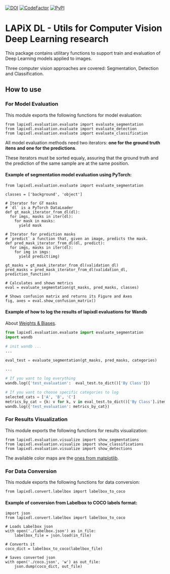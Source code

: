 [![DOI](https://zenodo.org/badge/306032350.svg)](https://zenodo.org/badge/latestdoi/306032350) [![CodeFactor](https://www.codefactor.io/repository/github/lapix-ufsc/lapixdl/badge)](https://www.codefactor.io/repository/github/lapix-ufsc/lapixdl) [![PyPI](https://img.shields.io/pypi/v/lapixdl?color=blue&label=pypi%20version)](https://pypi.org/project/lapixdl/)


# LAPiX DL - Utils for Computer Vision Deep Learning research

This package contains utilitary functions to support train and evaluation of Deep Learning models applied to images.

Three computer vision approaches are covered: Segmentation, Detection and Classification.

## How to use

### For Model Evaluation

This module exports the following functions for model evaluation:
```
from lapixdl.evaluation.evaluate import evaluate_segmentation
from lapixdl.evaluation.evaluate import evaluate_detection
from lapixdl.evaluation.evaluate import evaluate_classification
```

All model evaluation methods need two iterators: **one for the ground truth itens and one for the predictions**.

These iterators must be sorted equaly, assuring that the ground truth and the prediction of the same sample are at the same position.

#### Example of segmentation model evaluation using **PyTorch**:

```
from lapixdl.evaluation.evaluate import evaluate_segmentation

classes = ['background', 'object']

# Iterator for GT masks
# `dl` is a PyTorch DataLoader
def gt_mask_iterator_from_dl(dl):
  for imgs, masks in iter(dl):
    for mask in masks:
      yield mask

# Iterator for prediction masks
# `predict` a function that, given an image, predicts the mask.
def pred_mask_iterator_from_dl(dl, predict):
  for imgs, masks in iter(dl):
    for img in imgs:
      yield predict(img)

gt_masks = gt_mask_iterator_from_dl(validation_dl)
pred_masks = pred_mask_iterator_from_dl(validation_dl, prediction_function)

# Calculates and shows metrics
eval = evaluate_segmentation(gt_masks, pred_masks, classes)

# Shows confusion matrix and returns its Figure and Axes
fig, axes = eval.show_confusion_matrix()
```
#### Example of how to log the results of lapixdl evaluations for Wandb
About [Weights & Biases](https://docs.wandb.ai/).

```python
from lapixdl.evaluation.evaluate import evaluate_segmentation
import wandb

# init wandb ...
...

eval_test = evaluate_segmentation(gt_masks, pred_masks, categories)

...

# If you want to log everything
wandb.log({'test_evaluation':  eval_test.to_dict()['By Class']})

# If you want to choose specific categories to log
selected_cats = ['A', 'B', 'C']
metrics_by_cat = {k: v for k, v in eval_test.to_dict()['By Class'].items() if k in selected_cats}
wandb.log({'test_evaluation': metrics_by_cat})
```

### For Results Visualization

This module exports the following functions for results visualization:
```
from lapixdl.evaluation.visualize import show_segmentations
from lapixdl.evaluation.visualize import show_classifications
from lapixdl.evaluation.visualize import show_detections
```

The available color maps are the [ones from matplotlib](https://matplotlib.org/3.1.1/gallery/color/colormap_reference.html).

### For Data Conversion

This module exports the following functions for data conversion:
```
from lapixdl.convert.labelbox import labelbox_to_coco
```

#### Example of conversion from **Labelbox** to **COCO** labels format:

```
import json
from lapixdl.convert.labelbox import labelbox_to_coco

# Loads Labelbox json
with open('./labelbox.json') as in_file:
    labelbox_file = json.load(in_file)

# Converts it
coco_dict = labelbox_to_coco(labelbox_file)

# Saves converted json
with open('./coco.json', 'w') as out_file:
    json.dump(coco_dict, out_file)

```
